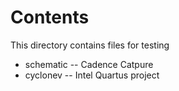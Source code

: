 # Contents

This directory contains files for testing

- schematic -- Cadence Catpure
- cyclonev -- Intel Quartus project
